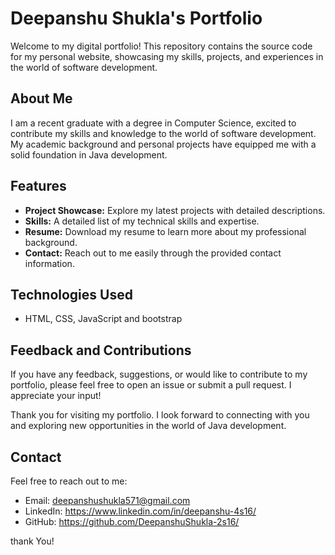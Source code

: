 # Deepanshu Shukla's Portfolio

Welcome to my digital portfolio! This repository contains the source code for my personal website, showcasing my skills, projects, and experiences in the world of software development.

## About Me

I am a recent graduate with a degree in Computer Science, excited to contribute my skills and knowledge to the world of software development. My academic background and personal projects have equipped me with a solid foundation in Java development.

## Features
- **Project Showcase:** Explore my latest projects with detailed descriptions.
- **Skills:** A detailed list of my technical skills and expertise.
- **Resume:** Download my resume to learn more about my professional background.
- **Contact:** Reach out to me easily through the provided contact information.

## Technologies Used
- HTML, CSS, JavaScript and bootstrap

## Feedback and Contributions
If you have any feedback, suggestions, or would like to contribute to my portfolio, please feel free to open an issue or submit a pull request. I appreciate your input!

Thank you for visiting my portfolio. I look forward to connecting with you and exploring new opportunities in the world of Java development.

## Contact
Feel free to reach out to me:

- Email: deepanshushukla571@gmail.com
- LinkedIn: https://www.linkedin.com/in/deepanshu-4s16/
- GitHub: https://github.com/DeepanshuShukla-2s16/

thank You!

